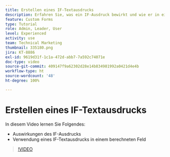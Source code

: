 ```yaml
---
title: Erstellen eines IF-Textausdrucks
description: Erfahren Sie, was ein IF-Ausdruck bewirkt und wie er in einem berechneten Feld in [!DNL Workfront]verwendet wird.
feature: Custom Forms
type: Tutorial
role: Admin, Leader, User
level: Experienced
activity: use
team: Technical Marketing
thumbnail: 335180.png
jira: KT-8886
exl-id: 9619d31f-1c1a-472d-abb7-7a592c74071e
doc-type: video
source-git-commit: 409147f9a62302d28e14b834981992a0421d4e4b
workflow-type: ht
source-wordcount: '48'
ht-degree: 100%

---
```


# Erstellen eines IF-Textausdrucks

In diesem Video lernen Sie Folgendes:

* Auswirkungen des IF-Ausdrucks
* Verwendung eines IF-Textausdrucks in einem berechneten Feld

>[!VIDEO](https://video.tv.adobe.com/v/335180/?quality=12&learn=on)
